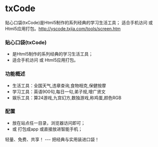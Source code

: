 # txCode
贴心口袋(txCode)是Html5制作的系列经典的学习生活工具； 适合手机访问 或 Html5应用打包。http://yscode.txjia.com/tools/screen.htm

### 贴心口袋(txCode)

* 是Html5制作的系列经典的学习生活工具；
* 适合手机访问 或 Html5应用打包。

### 功能概述

* 生活工具：全国天气,违章查询,食物相克,保健按摩
* 学习工具：英语900句,每日一句,弟子规,增广贤文
* 娱乐工具：算24游戏,九宫幻方,数独游戏,称鸡蛋,颜色RGB

### 配置

* 放在站点任一目录，浏览器访问即可；
* 或 打包成app 或直接放进智能手机；

轻量、免费、共享！ --- 把经典与实用装进口袋！
